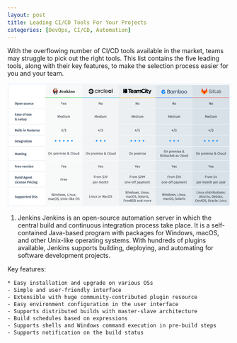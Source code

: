 ```yaml
---
layout: post
title: Leading CI/CD Tools For Your Projects
categories: [DevOps, CI/CD, Automation]
---
```


With the overflowing number of CI/CD tools available in the market, teams may struggle to pick out the right tools. This list contains the five leading tools, along with their key features, to make the selection process easier for you and your team.

![CICD Comparison](/images/postimg/cicdcompare.png)

1. Jenkins
Jenkins is an open-source automation server in which the central build and continuous integration process take place. It is a self-contained Java-based program with packages for Windows, macOS, and other Unix-like operating systems. With hundreds of plugins available, Jenkins supports building, deploying, and automating for software development projects.

Key features:

    * Easy installation and upgrade on various OSs
    - Simple and user-friendly interface
    - Extensible with huge community-contributed plugin resource
    - Easy environment configuration in the user interface
    - Supports distributed builds with master-slave architecture
    - Build schedules based on expressions
    - Supports shells and Windows command execution in pre-build steps
    - Supports notification on the build status




